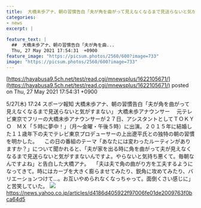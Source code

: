 ```yaml
---
title:  大橋未歩アナ、朝の習慣告白「夫が角を曲がって見えなくなるまで見送らないと気がすまない」  
categories:
- news
excerpt: |
  
feature_text: |
  ##  大橋未歩アナ、朝の習慣告白「夫が角を曲...
  Thu, 27 May 2021 17:54:31  +0900
feature_image: "https://picsum.photos/2560/600?image=733"
image: "https://picsum.photos/2560/600?image=733"
---
```


[https://hayabusa9.5ch.net/test/read.cgi/mnewsplus/1622105671/](https://hayabusa9.5ch.net/test/read.cgi/mnewsplus/1622105671/)
posted on Thu, 27 May 2021 17:54:31  +0900

<!--more-->

5/27(木) 17:24 スポーツ報知 大橋未歩アナ、朝の習慣告白「夫が角を曲がって見えなくなるまで見送らないと気がすまない」 大橋未歩アナウンサー 　元テレビ東京でフリーの大橋未歩アナウンサーが２７日、アシスタントとしてＴＯＫＹＯ　ＭＸ「５時に夢中！」（月〜金曜・午後５時）に出演。２０１５年に結婚した１１歳年下の夫でテレビ東京プロデューサーの上出遼平氏との独特の朝の習慣を明かした。 　この日の番組のテーマ「あなたには変わったルーティンがありますか？」について聞かれると、「夫が家を出る時に角を曲がって夫が見えなくなるまで見送らないと気がすまないんですよ。やらないと気持ち悪くて。毎朝なんですよね」と告白した大橋アナ。 　「夫は夫で角の曲がり方を工夫するようになってきて。時にはカーブを大きく膨らませてみたり、鋭角に攻めてみたり、バリエーションつけて…。お互いやめられなくなっちゃって。面倒くさい感じに」と苦笑していた。 ![](https://amd-pctr.c.yimg.jp/r/iwiz-amd/20210527-05271145-sph-000-4-view.jpg) https://news.yahoo.co.jp/articles/d4186d405922f97006fe01de2009763f0bca64d5
